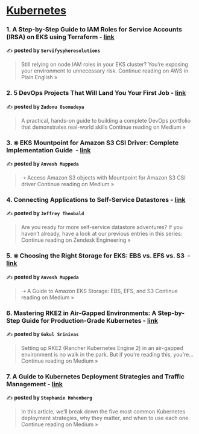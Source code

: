 
<h1><a href=https://medium.com/tag/kubernetes/recommended target="_blank" rel="noopener noreferrer">Kubernetes</a></h1>
<h3>1. A Step-by-Step Guide to IAM Roles for Service Accounts (IRSA) on EKS using Terraform - <a href="https://aws.plainenglish.io/a-step-by-step-guide-to-iam-roles-for-service-accounts-irsa-on-eks-using-terraform-269ea852abf1?source=rss------kubernetes-5" target="_blank" rel="noopener noreferrer">link</a></h3>

✍️ **posted by `Servifyspheresolutions`**

<blockquote>Still relying on node IAM roles in your EKS cluster? You’re exposing your environment to unnecessary risk.
Continue reading on AWS in Plain English »</blockquote>

<h3>2. 5 DevOps Projects That Will Land You Your First Job - <a href="https://medium.com/@osomudeyazudonu/5-devops-projects-that-will-land-you-your-first-job-1f70f236e169?source=rss------kubernetes-5" target="_blank" rel="noopener noreferrer">link</a></h3>

✍️ **posted by `Zudonu Osomudeya`**

<blockquote>A practical, hands-on guide to building a complete DevOps portfolio that demonstrates real-world skills
Continue reading on Medium »</blockquote>

<h3>3. ⎈ EKS Mountpoint for Amazon S3 CSI Driver: Complete Implementation Guide ️ - <a href="https://medium.com/@muppedaanvesh/eks-mountpoint-for-amazon-s3-csi-driver-complete-implementation-guide-%EF%B8%8F-05e5e17aa0c1?source=rss------kubernetes-5" target="_blank" rel="noopener noreferrer">link</a></h3>

✍️ **posted by `Anvesh Muppeda`**

<blockquote>⇢ Access Amazon S3 objects with Mountpoint for Amazon S3 CSI driver
Continue reading on Medium »</blockquote>

<h3>4. Connecting Applications to Self-Service Datastores - <a href="https://zendesk.engineering/connecting-applications-to-self-service-datastores-0c1853699dfb?source=rss------kubernetes-5" target="_blank" rel="noopener noreferrer">link</a></h3>

✍️ **posted by `Jeffrey Theobald`**

<blockquote>Are you ready for more self-service datastore adventures? If you haven’t already, have a look at our previous entries in this series:
Continue reading on Zendesk Engineering »</blockquote>

<h3>5. ⎈ Choosing the Right Storage for EKS: EBS vs. EFS vs. S3 ️ - <a href="https://medium.com/@muppedaanvesh/choosing-the-right-storage-for-eks-ebs-vs-efs-vs-s3-%EF%B8%8F-ce7c0598d0b6?source=rss------kubernetes-5" target="_blank" rel="noopener noreferrer">link</a></h3>

✍️ **posted by `Anvesh Muppeda`**

<blockquote>⇢ A Guide to Amazon EKS Storage: EBS, EFS, and S3
Continue reading on Medium »</blockquote>

<h3>6. Mastering RKE2 in Air-Gapped Environments: A Step-by-Step Guide for Production-Grade Kubernetes - <a href="https://medium.com/@gokulsrinivas.b/mastering-rke2-in-air-gapped-environments-a-step-by-step-guide-for-production-grade-kubernetes-d01352a438d1?source=rss------kubernetes-5" target="_blank" rel="noopener noreferrer">link</a></h3>

✍️ **posted by `Gokul Srinivas`**

<blockquote>Setting up RKE2 (Rancher Kubernetes Engine 2) in an air-gapped environment is no walk in the park. But if you’re reading this, you’re…
Continue reading on Medium »</blockquote>

<h3>7. A Guide to Kubernetes Deployment Strategies and Traffic Management - <a href="https://medium.com/@stephaniehohenberg/a-guide-to-kubernetes-deployment-strategies-and-traffic-management-ee5f9c3a45aa?source=rss------kubernetes-5" target="_blank" rel="noopener noreferrer">link</a></h3>

✍️ **posted by `Stephanie Hohenberg`**

<blockquote>In this article, we’ll break down the five most common Kubernetes deployment strategies, why they matter, and when to use each one.
Continue reading on Medium »</blockquote>

